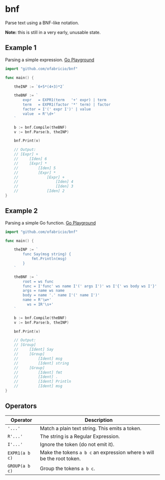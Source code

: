 # bnf

Parse text using a BNF-like notation.

**Note:** this is still in a very early, unusable state.

## Example 1

Parsing a simple expression. [Go Playground](https://go.dev/play/p/nxZDwYEy42G)

```go
import "github.com/ofabricio/bnf"

func main() {

	theINP := `6+5*(4+3)*2`

	theBNF := `
	    expr   = EXPR1(term   '+' expr) | term
	    term   = EXPR1(factor '*' term) | factor
	    factor = I'(' expr I')' | value
	    value  = R'\d+'
	`

	b := bnf.Compile(theBNF)
	v := bnf.Parse(b, theINP)

	bnf.Print(v)

	// Output:
	// [Expr] +
	//     [Iden] 6
	//     [Expr] *
	//         [Iden] 5
	//         [Expr] *
	//             [Expr] +
	//                 [Iden] 4
	//                 [Iden] 3
	//             [Iden] 2
}
```

## Example 2

Parsing a simple Go function. [Go Playground](https://go.dev/play/p/v2VwFfrwPhl)

```go
import "github.com/ofabricio/bnf"

func main() {

	theINP := `
	    func Say(msg string) {
	        fmt.Println(msg)
	    }
	`

	theBNF := `
	    root = ws func
	    func = I'func' ws name I'(' args I')' ws I'{' ws body ws I'}'
	    args = name ws name
	    body = name '.' name I'(' name I')'
	    name = R'\w+'
	      ws = IR'\s+'
	`

	b := bnf.Compile(theBNF)
	v := bnf.Parse(b, theINP)

	bnf.Print(v)

	// Output:
	// [Group]
	//     [Ident] Say
	//     [Group]
	//         [Ident] msg
	//         [Ident] string
	//     [Group]
	//         [Ident] fmt
	//         [Ident] .
	//         [Ident] Println
	//         [Ident] msg
}
```

## Operators

| Operator | Description |
| --- | --- |
| `'...'` | Match a plain text string. This emits a token. |
| `R'...'` | The string is a Regular Expression. |
| `I'...'` | Ignore the token (do not emit it). |
| `EXPR1(a b c)` | Make the tokens `a b c` an expression where `b` will be the root token. |
| `GROUP(a b c)` | Group the tokens `a b c`. |
